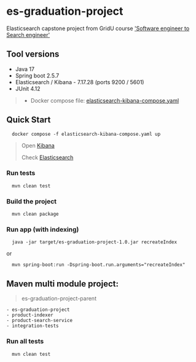 # es-graduation-project
Elasticsearch capstone project from  GridU course ['Software engineer to Search engineer'](https://learning.griddynamics.com/#/online-courses/5f89cc97-defe-4d9e-83e0-3d536eae6510)


## Tool versions
- Java 17
- Spring boot 2.5.7
- Elasticsearch / Kibana - 7.17.28 (ports 9200 / 5601)
- JUnit 4.12
>- Docker compose file: [elasticsearch-kibana-compose.yaml ](elasticsearch-kibana-compose.yaml)

## Quick Start

```shell
  docker compose -f elasticsearch-kibana-compose.yaml up
```

> Open [Kibana](http://localhost:5601/)
> 
> Check [Elasticsearch](http://localhost:9200/)

### Run tests
```shell
  mvn clean test
```

### Build the project
```shell
  mvn clean package
```

### Run app (with indexing)
```shell
  java -jar target/es-graduation-project-1.0.jar recreateIndex
```
or
```shell
  mvn spring-boot:run -Dspring-boot.run.arguments="recreateIndex"
```
## Maven multi module project:
> es-graduation-project-parent
> 
    - es-graduation-project
    - product-indexer
    - product-search-service
    - integration-tests

### Run all tests
```shell
  mvn clean test
```